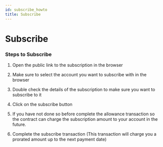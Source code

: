 ```yaml
---
id: subscribe_howto
title: Subscribe
---
```


# Subscribe

### Steps to Subscribe

1. Open the public link to the subscription in the browser

2. Make sure to select the account you want to subscribe with in the browser

3. Double check the details of the subscription to make sure you want to subscribe to it

4. Click on the subscribe button 

5. If you have not done so before complete the allowance transaction so the contract can charge the subscription amount to your account in the future. 

6. Complete the subscribe transaction (This transaction will charge you a prorated amount up to the next payment date)

